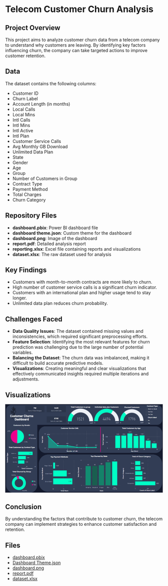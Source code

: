 # Telecom Customer Churn Analysis

## Project Overview
This project aims to analyze customer churn data from a telecom company to understand why customers are leaving. By identifying key factors influencing churn, the company can take targeted actions to improve customer retention.

## Data
The dataset contains the following columns:
- Customer ID
- Churn Label
- Account Length (in months)
- Local Calls
- Local Mins
- Intl Calls
- Intl Mins
- Intl Active
- Intl Plan
- Customer Service Calls
- Avg Monthly GB Download
- Unlimited Data Plan
- State
- Gender
- Age
- Group
- Number of Customers in Group
- Contract Type
- Payment Method
- Total Charges
- Churn Category

## Repository Files
- **dashboard.pbix**: Power BI dashboard file
- **dashboard theme.json**: Custom theme for the dashboard
- **dashboard.png**: Image of the dashboard
- **report.pdf**: Detailed analysis report
- **reporting.xlsx**: Excel file containing reports and visualizations
- **dataset.xlsx**: The raw dataset used for analysis

## Key Findings
- Customers with month-to-month contracts are more likely to churn.
- High number of customer service calls is a significant churn indicator.
- Customers with an international plan and higher usage tend to stay longer.
- Unlimited data plan reduces churn probability.

## Challenges Faced
- **Data Quality Issues**: The dataset contained missing values and inconsistencies, which required significant preprocessing efforts.
- **Feature Selection**: Identifying the most relevant features for churn prediction was challenging due to the large number of potential variables.
- **Balancing the Dataset**: The churn data was imbalanced, making it difficult to build accurate predictive models.
- **Visualizations**: Creating meaningful and clear visualizations that effectively communicated insights required multiple iterations and adjustments.


## Visualizations
![Dashboard](Dashboard.png)

## Conclusion
By understanding the factors that contribute to customer churn, the telecom company can implement strategies to enhance customer satisfaction and retention.

## Files
- [dashboard.pbix](Dashboard.pbix)
- [Dashboard Theme.json](Dashboard%20Dark%20theme.json)
- [dashboard.png](Dashboard.png)
- [report.pdf](report.pdf)
- [dataset.xlsx](Telecom%20Churn%20out%20Dataset.xlsx)
